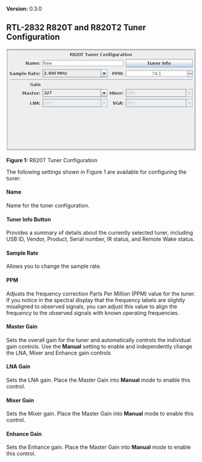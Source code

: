 **Version:** 0.3.0

RTL-2832 R820T and R820T2 Tuner Configuration
---

![Figure 1: R820T Tuner Configuration](images/R820T_V0.3.0.png)

**Figure 1:** R820T Tuner Configuration

The following settings shown in Figure 1 are available for configuring the tuner:

#### Name
Name for the tuner configuration. 

#### Tuner Info Button
Provides a summary of details about the currently selected tuner, including USB ID, Vendor, Product, 
Serial number, IR status, and Remote Wake status.

#### Sample Rate
Allows you to change the sample rate.

#### PPM
Adjusts the frequency correction Parts Per Million (PPM) value for the tuner.  If you notice in
the spectral display that the frequency labels are slightly misaligned to observed signals, you
can adjust this value to align the frequency to the observed signals with known operating 
frequencies.

#### Master Gain
Sets the overall gain for the tuner and automatically controls the individual gain controls.  Use 
the **Manual** setting to enable and independently change the LNA, Mixer and Enhance gain controls

#### LNA Gain
Sets the LNA gain.  Place the Master Gain into **Manual** mode to enable this control.

#### Mixer Gain
Sets the Mixer gain.  Place the Master Gain into **Manual** mode to enable this control.

#### Enhance Gain
Sets the Enhance gain.  Place the Master Gain into **Manual** mode to enable this control.